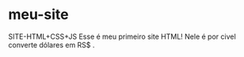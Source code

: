 # meu-site
 SITE-HTML+CSS+JS
Esse é meu primeiro site HTML!
Nele é por civel converte dólares em RS$ .  
